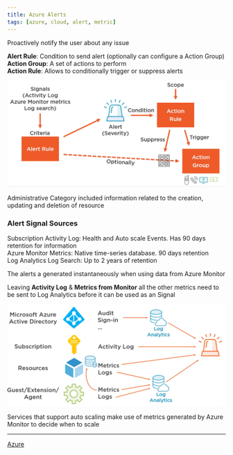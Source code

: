 ```yaml
---
title: Azure Alerts
tags: [azure, cloud, alert, metric]
---
```


Proactively notify the user about any issue

**Alert Rule**: Condition to send alert (optionally can configure a Action Group)  
**Action Group**: A set of actions to perform  
**Action Rule**: Allows to conditionally trigger or suppress alerts

![Azure Triggering Flow|550](../images/alert-triggering-flow.png)

Administrative Category included information related to the creation, updating and deletion of resource

### Alert Signal Sources

Subscription Activity Log: Health and Auto scale Events. Has 90 days retention for information  
Azure Monitor Metrics: Native time-series database. 90 days retention  
Log Analytics Log Search: Up to 2 years of retention

The alerts a generated instantaneously when using data from Azure Monitor

Leaving **Activity Log** & **Metrics from Monitor** all the other metrics need to be sent to Log Analytics before it can be used as an Signal

![Azure Alert Signal Sources|600](../images/azure-alerts-signal-sources.png)

Services that support auto scaling make use of metrics generated by Azure Monitor to decide when to scale

---

[Azure](../Azure.md)